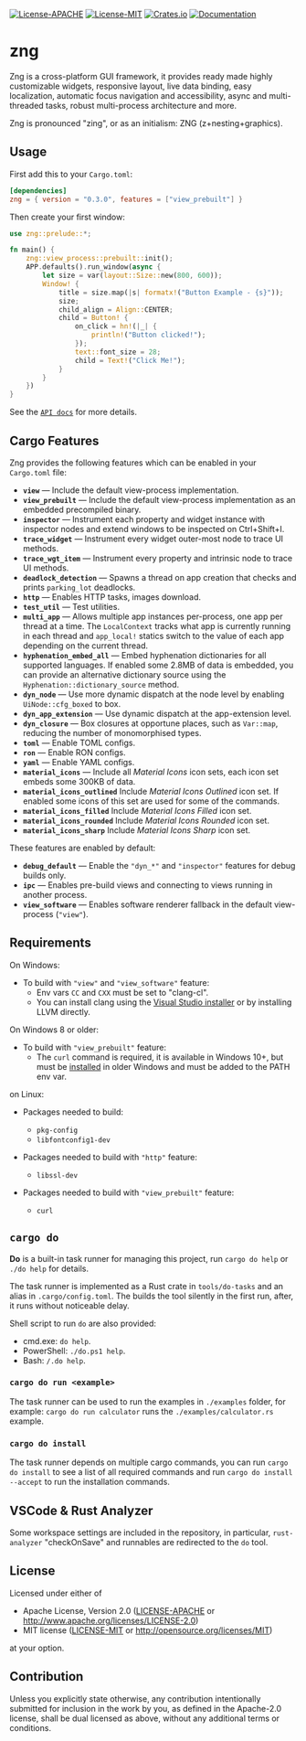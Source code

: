[![License-APACHE](https://img.shields.io/badge/License-Apache--2.0-informational)](https://github.com/zng-ui/zng/blob/master/LICENSE-APACHE)
[![License-MIT](https://img.shields.io/badge/license-MIT-informational)](https://github.com/zng-ui/zng/blob/master/LICENSE-MIT)
[![Crates.io](https://img.shields.io/crates/v/zng)](https://crates.io/crates/zng)
[![Documentation](https://img.shields.io/badge/github.io-docs-success)](https://zng-ui.github.io/doc/zng)

# zng

Zng is a cross-platform GUI framework, it provides ready made highly customizable widgets, responsive layout, 
live data binding, easy localization, automatic focus navigation and accessibility, async and multi-threaded tasks, robust
multi-process architecture and more.

Zng is pronounced "zing", or as an initialism: ZNG (z+nesting+graphics).

## Usage

First add this to your `Cargo.toml`:

```toml
[dependencies]
zng = { version = "0.3.0", features = ["view_prebuilt"] }
```

Then create your first window:

```rust ,no_run
use zng::prelude::*;

fn main() {
    zng::view_process::prebuilt::init();
    APP.defaults().run_window(async {
        let size = var(layout::Size::new(800, 600));
        Window! {
            title = size.map(|s| formatx!("Button Example - {s}"));
            size;
            child_align = Align::CENTER;
            child = Button! {
                on_click = hn!(|_| {
                    println!("Button clicked!");
                });
                text::font_size = 28;
                child = Text!("Click Me!");
            }
        }
    })
}
```

See the [`API docs`] for more details.

## Cargo Features

Zng provides the following features which can be enabled in your `Cargo.toml` file:

- **`view`** — Include the default view-process implementation.
- **`view_prebuilt`** — Include the default view-process implementation as an embedded precompiled binary.
- **`inspector`** — Instrument each property and widget instance with inspector nodes and extend windows to be inspected on Ctrl+Shift+I.
- **`trace_widget`** — Instrument every widget outer-most node to trace UI methods.
- **`trace_wgt_item`** — Instrument every property and intrinsic node to trace UI methods.
- **`deadlock_detection`** — Spawns a thread on app creation that checks and prints `parking_lot` deadlocks.
- **`http`** — Enables HTTP tasks, images download.
- **`test_util`** — Test utilities.
- **`multi_app`** — Allows multiple app instances per-process, one app per thread at a time. The `LocalContext` tracks
what app is currently running in each thread and `app_local!` statics switch to the value of each app
depending on the current thread.
- **`hyphenation_embed_all`** — Embed hyphenation dictionaries for all supported languages. If enabled some 2.8MB of data is embedded, you can provide an alternative dictionary source using the `Hyphenation::dictionary_source` method.
- **`dyn_node`** — Use more dynamic dispatch at the node level by enabling `UiNode::cfg_boxed` to box.
- **`dyn_app_extension`** — Use dynamic dispatch at the app-extension level.
- **`dyn_closure`** — Box closures at opportune places, such as `Var::map`, reducing the number of monomorphised types.
- **`toml`** — Enable TOML configs.
- **`ron`** — Enable RON configs.
- **`yaml`** — Enable YAML configs.
- **`material_icons`** — Include all *Material Icons* icon sets, each icon set embeds some 300KB of data.
- **`material_icons_outlined`** Include *Material Icons Outlined* icon set. If enabled some icons of this set are used for some of the commands.
- **`material_icons_filled`** Include *Material Icons Filled* icon set.
- **`material_icons_rounded`** Include *Material Icons Rounded* icon set.
- **`material_icons_sharp`** Include *Material Icons Sharp* icon set.

These features are enabled by default:

- **`debug_default`** — Enable the `"dyn_*"` and `"inspector"` features for debug builds only.
- **`ipc`** — Enables pre-build views and connecting to views running in another process.
- **`view_software`** — Enables software renderer fallback in the default view-process (`"view"`).

## Requirements

On Windows:

* To build with `"view"` and `"view_software"` feature:
    - Env vars `CC` and `CXX` must be set to "clang-cl".
    - You can install clang using the [Visual Studio installer] or by installing LLVM directly.

[Visual Studio installer]: https://learn.microsoft.com/en-us/cpp/build/clang-support-msbuild?view=msvc-170

On Windows 8 or older:

* To build with `"view_prebuilt"`  feature:
    - The `curl` command is required, it is available in Windows 10+, but must be 
      [installed](https://curl.se/windows/) in older Windows and must be added to the PATH env var.

on Linux:

* Packages needed to build:
    - `pkg-config`
    - `libfontconfig1-dev`

* Packages needed to build with `"http"` feature:
    - `libssl-dev`

* Packages needed to build with `"view_prebuilt"` feature:
    - `curl`

## `cargo do`

**Do** is a built-in task runner for managing this project, run `cargo do help` or `./do help` for details.

The task runner is implemented as a Rust crate in `tools/do-tasks` and an alias in `.cargo/config.toml`.
The builds the tool silently in the first run, after, it runs without noticeable delay.

Shell script to run `do` are also provided:
 
 * cmd.exe: `do help`.
 * PowerShell: `./do.ps1 help`.
 * Bash: `/.do help`.

### `cargo do run <example>`

The task runner can be used to run the examples in `./examples` folder, for example: `cargo do run calculator` runs the
`./examples/calculator.rs` example.

### `cargo do install`

The task runner depends on multiple cargo commands, you can run `cargo do install` to see a list of all required commands and run `cargo do install --accept` to run the installation commands.

## VSCode & Rust Analyzer

Some workspace settings are included in the repository, in particular, `rust-analyzer` "checkOnSave" 
and runnables are redirected to the `do` tool.

[`API docs`]: https://docs.rs/zng
[`cargo-expand`]: https://github.com/dtolnay/cargo-expand
[`cargo-asm`]: https://github.com/gnzlbg/cargo-asm

## License

Licensed under either of

 * Apache License, Version 2.0
   ([LICENSE-APACHE](LICENSE-APACHE) or http://www.apache.org/licenses/LICENSE-2.0)
 * MIT license
   ([LICENSE-MIT](LICENSE-MIT) or http://opensource.org/licenses/MIT)

at your option.

## Contribution

Unless you explicitly state otherwise, any contribution intentionally submitted
for inclusion in the work by you, as defined in the Apache-2.0 license, shall be
dual licensed as above, without any additional terms or conditions.